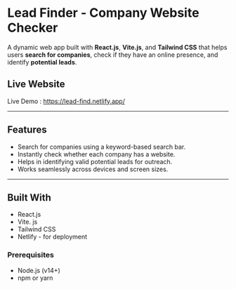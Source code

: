 # Lead Finder - Company Website Checker

A dynamic web app built with **React.js**, **Vite.js**, and **Tailwind CSS** that helps users **search for companies**, check if they have an online presence, and identify **potential leads**.

## Live Website

Live Demo : https://lead-find.netlify.app/

---

##  Features

-  Search for companies using a keyword-based search bar.
-  Instantly check whether each company has a website.
-  Helps in identifying valid potential leads for outreach.
-  Works seamlessly across devices and screen sizes.

---

##  Built With

- React.js
- Vite. js
- Tailwind CSS
- Netlify - for deployment

### Prerequisites

- Node.js (v14+)
- npm or yarn


